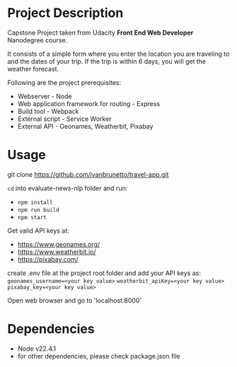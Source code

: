# Project Description

Capstone Project taken from Udacity **Front End Web Developer** Nanodegree course.

It consists of a simple form where you enter the location you are traveling to and the dates of your trip. If the trip is within 6 days, you will get the weather forecast.

Following are the project prerequisites:

- Webserver - Node
- Web application framework for routing - Express
- Build tool - Webpack
- External script - Service Worker
- External API - Geonames, Weatherbit, Pixabay

# Usage

git clone https://github.com/ivanbrunetto/travel-app.git

`cd` into evaluate-news-nlp folder and run:
- `npm install`
- `npm run build`
- `npm start`

Get valid API keys at:
- https://www.geonames.org/
- https://www.weatherbit.io/
- https://pixabay.com/

create .env file at the project root folder and add your API keys as:
`geonames_username=<your key value>`
`weatherbit_apiKey=<your key value>`
`pixabay_key=<your key value>`

Open web browser and go to 'localhost:8000'

# Dependencies 

 - Node v22.4.1
 - for other dependencies, please check package.json file
